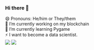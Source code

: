 ### Hi there 👋
😄 Pronouns: He/him or They/them<br>
🔭 I’m currently working on my blockchain<br>
🌱 I’m currently learning Pygame<br>
⚡ I want to become a data scientist.
<br>
<img align="center" src="https://github-readme-stats.vercel.app/api/top-langs/?username=g1gabyteDEV&show_icons=true&theme=radical" /> <img align="center" src="https://github-readme-stats.vercel.app/api?username=g1gabyteDEV&show_icons=true&theme=radical" />
